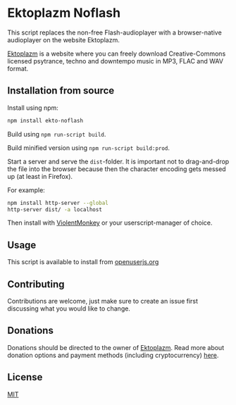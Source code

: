 # Ektoplazm Noflash

This script replaces the non-free Flash-audioplayer with a browser-native audioplayer on the website Ektoplazm.

[Ektoplazm](http://ektoplazm.com) is a website where you can freely download Creative-Commons licensed psytrance, techno and downtempo music in MP3, FLAC and WAV format.

## Installation from source

Install using npm:

```bash
npm install ekto-noflash
```

Build using `npm run-script build`.

Build minified version using `npm run-script build:prod`.

Start a server and serve the `dist`-folder. It is important not to drag-and-drop the file into the browser because then the character encoding gets messed up (at least in Firefox).

For example:

```bash
npm install http-server --global
http-server dist/ -a localhost
```

Then install with [ViolentMonkey](https://violentmonkey.github.io/) or your userscript-manager of choice.

## Usage

This script is available to install from [openuserjs.org](https://openuserjs.org/scripts/temrix/ekto-noflash)

## Contributing

Contributions are welcome, just make sure to create an issue first discussing what you would like to change.

## Donations

Donations should be directed to the owner of [Ektoplazm](http://ektoplazm.com). Read more about donation options and payment methods (including cryptocurrency) [here](http://www.ektoplazm.com/donate).

## License

[MIT](https://choosealicense.com/licenses/mit/)
